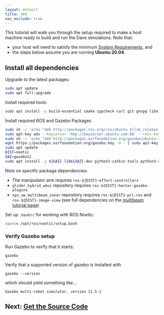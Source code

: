 ```yaml
---
layout: default
title: 404
nav_exclude: true
---
```


This tutorial will walk you through the setup required to make a host machine ready to build and run the Dave simulations. Note that:
* your host will need to satisfy the minimum [System Requirements](installation/System-Requirements), and
* the steps below assume you are running **Ubuntu 20.04**.

## Install all dependencies
Upgrade to the latest packages:
```bash
sudo apt update
sudo apt full-upgrade
```

Install required tools:
```bash
sudo apt install -y build-essential cmake cppcheck curl git gnupg libeigen3-dev libgles2-mesa-dev lsb-release pkg-config protobuf-compiler python3-dbg python3-pip python3-venv qtbase5-dev ruby software-properties-common sudo wget
```

Install required ROS and Gazebo Packages
```bash
sudo sh -c 'echo "deb http://packages.ros.org/ros/ubuntu $(lsb_release -sc) main" > /etc/apt/sources.list.d/ros1-latest.list'
sudo apt-key adv --keyserver 'hkp://keyserver.ubuntu.com:80' --recv-keys C1CF6E31E6BADE8868B172B4F42ED6FBAB17C654
sudo sh -c 'echo "deb http://packages.osrfoundation.org/gazebo/ubuntu-stable `lsb_release -cs` main" > /etc/apt/sources.list.d/gazebo-stable.list'
wget https://packages.osrfoundation.org/gazebo.key -O - | sudo apt-key add -
sudo apt update
DIST=noetic
GAZ=gazebo11
sudo apt install -y ${GAZ} lib${GAZ}-dev python3-catkin-tools python3-rosdep python3-rosinstall python3-rosinstall-generator python3-vcstool ros-${DIST}-gazebo-plugins ros-${DIST}-gazebo-ros ros-${DIST}-gazebo-ros-control ros-${DIST}-gazebo-ros-pkgs ros-${DIST}-effort-controllers ros-${DIST}-geographic-info ros-${DIST}-hector-gazebo-plugins ros-${DIST}-image-view ros-${DIST}-joint-state-controller ros-${DIST}-joint-state-publisher ros-${DIST}-joy ros-${DIST}-joy-teleop ros-${DIST}-kdl-parser-py ros-${DIST}-key-teleop ros-${DIST}-move-base ros-${DIST}-moveit-commander ros-${DIST}-moveit-planners ros-${DIST}-moveit-simple-controller-manager ros-${DIST}-moveit-ros-visualization ros-${DIST}-pcl-ros ros-${DIST}-robot-localization ros-${DIST}-robot-state-publisher ros-${DIST}-ros-base ros-${DIST}-ros-controllers ros-${DIST}-rqt ros-${DIST}-rqt-common-plugins ros-${DIST}-rqt-robot-plugins ros-${DIST}-rviz ros-${DIST}-teleop-tools ros-${DIST}-teleop-twist-joy ros-${DIST}-teleop-twist-keyboard ros-${DIST}-tf2-geometry-msgs ros-${DIST}-tf2-tools ros-${DIST}-urdfdom-py ros-${DIST}-velodyne-gazebo-plugins ros-${DIST}-velodyne-simulator ros-${DIST}-xacro
```
Note on specific package dependencies:
- The manipulator arm requires `ros-${DIST}-effort-controllers`
- `glider_hybrid_whoi` repository requires `ros-${DIST}-hector-gazebo-plugins`
- `nps_uw_multibeam_sonar` repository requires `ros-${DIST}-pcl-ros` and `ros-${DIST}-image-view` (see full dependencies on the [multibeam tutorial page](/Multibeam-Forward-Looking-Sonar))

Set up `.bashrc` for working with ROS Noetic:
```bash
source /opt/ros/noetic/setup.bash
```

### Verify Gazebo setup
Run Gazebo to verify that it starts:
```
gazebo
```
Verify that a supported version of gazebo is installed with
```
gazebo --version
```

which should yield something like...
```
Gazebo multi-robot simulator, version 11.5.1
```
## Next: [Get the Source Code](installation/Clone-Dave-Repositories)

